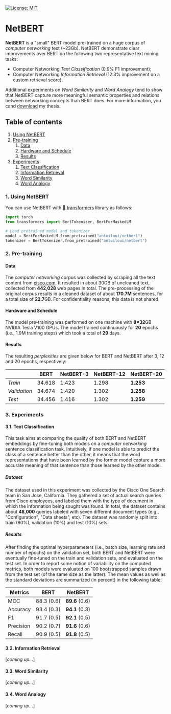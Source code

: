 [![License: MIT](https://img.shields.io/badge/License-MIT-yellow.svg)](https://opensource.org/licenses/MIT)

# NetBERT

**NetBERT** is a "small" BERT model pre-trained on a huge corpus of *computer networking* text (~23Gb). NetBERT demonstrate clear improvements over BERT on the following two representative text mining tasks: 
- Computer Networking *Text Classification* (0.9% F1 improvement);
- Computer Networking *Information Retrieval* (12.3% improvement on a custom retrieval score).

Additional experiments on *Word Similarity* and *Word Analogy* tend to show that NetBERT capture more meaningful semantic properties and relations between networking concepts than BERT does. For more information, you cand [download](https://matheo.uliege.be/bitstream/2268.2/9060/7/Antoine_Louis_Thesis.pdf) my thesis.

## Table of contents
1. [Using NetBERT](#using_netbert)
2. [Pre-training](#pretraining)
    1. [Data](#data)
    2. [Hardware and Schedule](#hardware)
    3. [Results](#results)
3. [Experiments](#experiments)
    1. [Text Classification](#text_classification)
    2. [Information Retrieval](#info_retrieval)
    3. [Word Similarity](#word_similarity)
    4. [Word Analogy](#word_analogy)


### 1. Using NetBERT <a name="using_netbert"></a>
You can use NetBERT with [🤗 transformers](https://github.com/huggingface/transformers) library as follows:

```python
import torch
from transformers import BertTokenizer, BertForMaskedLM

# Load pretrained model and tokenizer
model = BertForMaskedLM.from_pretrained("antoiloui/netbert")
tokenizer = BertTokenizer.from_pretrained("antoiloui/netbert")
```

### 2. Pre-training <a name="pretraining"></a>

#### Data <a name="data"></a>
The *computer networking* corpus was collected by scraping all the text content from [cisco.com](https://www.cisco.com/). It resulted in about 30GB of uncleaned text, collected from **442,028** web pages in total. The pre-processing of the original corpus results in a cleaned dataset of about **170.7M** sentences, for a total size of **22.7**GB. For confidentiality reasons, this data is not shared.

#### Hardware and Schedule <a name="hardware"></a>
The model pre-training was performed on one machine with **8×32**GB NVIDIA Tesla V100 GPUs. The model trained continuously for **20** epochs (i.e., 1.9M training steps) which took a total of **29** days.

#### Results <a name="results"></a>
The resulting *perplexities* are given below for BERT and NetBERT after 3, 12 and 20 epochs, respectively:


|              | BERT   | NetBERT-3 | NetBERT-12 | NetBERT-20 |
|--------------|--------|-----------|------------|------------|
| *Train*      | 34.618 | 1.423     | 1.298      | **1.253**  |
| *Validation* | 34.674 | 1.420     | 1.302      | **1.258**  |
| *Test*       | 34.456 | 1.416     | 1.302      | **1.259**  |


### 3. Experiments <a name="experiments"></a>

#### 3.1. Text Classification <a name="text_classification"></a>
This task aims at comparing the quality of both BERT and NetBERT embeddings by fine-tuning both models on a *computer networking* sentence classification task. Intuitively, if one model is able to predict the class of a sentence better than the other, it means that the word representations that have been learned by the former model capture a more accurate meaning of that sentence than those learned by the other model.

##### Dataset
The dataset used in this experiment was collected by the Cisco One Search team in San Jose, California. They gathered a set of actual search queries from Cisco employees, and labeled them with the type of document in which the information being sought was found. In total, the dataset contains about **48,000** queries labeled with seven different document types (e.g., "Configuration", "Data sheets", etc). The dataset was randomly split into train (80%), validation (10%) and test
(10%) sets.

##### Results
After finding the optimal hyperparameters (i.e., batch size, learning rate and number of epochs) on the validation set, both BERT and NetBERT were eventually fine-tuned on the train and validation sets, and evaluated on the test set. In order to report some notion of variability on the computed metrics, both models were
evaluated on 100 bootstrapped samples drawn from the test set (of the same size as the latter). The mean values as well as the standard deviations are summarized (in percent) in the following table:

| Metrics   | BERT       | NetBERT        |
|-----------|------------|----------------|
| MCC       | 88.3 (0.6) | **89.6** (0.6) |
| Accuracy  | 93.4 (0.3) | **94.1** (0.3) |
| F1        | 91.7 (0.5) | **92.1** (0.5) |
| Precision | 90.2 (0.7) | **91.6** (0.6) |
| Recall    | 90.9 (0.5) | **91.8** (0.5) |

#### 3.2. Information Retrieval <a name="info_retrieval"></a>
[*coming up...*]

#### 3.3. Word Similarity <a name="word_similarity"></a>
[*coming up...*]

#### 3.4. Word Analogy <a name="word_analogy"></a>
[*coming up...*]

